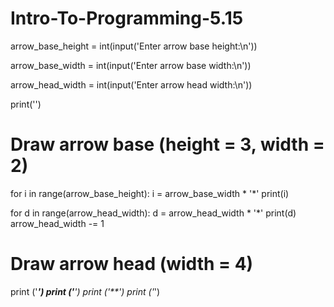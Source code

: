 # Intro-To-Programming-5.15
arrow_base_height = int(input('Enter arrow base height:\n'))

arrow_base_width = int(input('Enter arrow base width:\n'))

arrow_head_width = int(input('Enter arrow head width:\n'))

print('')
# Draw arrow base (height = 3, width = 2)
for i in range(arrow_base_height):
    i = arrow_base_width * '*'
    print(i)

 for d in range(arrow_head_width):
     d = arrow_head_width * '*'
     print(d)
     arrow_head_width -= 1
     


# Draw arrow head (width = 4)
print ('****')
print ('***')
print ('**')
print ('*')
